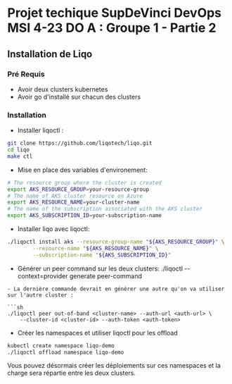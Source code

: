 # Projet techique SupDeVinci DevOps MSI 4-23 DO A : Groupe 1 - Partie 2

## Installation de Liqo

### Pré Requis 

- Avoir deux clusters kubernetes
- Avoir go d'installé sur chacun des clusters

### Installation

- Installer liqoctl :

```sh
git clone https://github.com/liqotech/liqo.git
cd liqo
make ctl
```
- Mise en place des variables d'environement:
```sh
# The resource group where the cluster is created
export AKS_RESOURCE_GROUP=your-resource-group
# The name of AKS cluster resource on Azure
export AKS_RESOURCE_NAME=your-cluster-name
# The name of the subscription associated with the AKS cluster
export AKS_SUBSCRIPTION_ID=your-subscription-name
```
- Installer liqo avec liqoctl:
```sh
./liqoctl install aks --resource-group-name "${AKS_RESOURCE_GROUP}" \
        --resource-name "${AKS_RESOURCE_NAME}" \
        --subscription-name "${AKS_SUBSCRIPTION_ID}"
```

- Générer un peer command sur les deux clusters:
./liqoctl --context=provider generate peer-command
```
- La dernière commande devrait en générer une autre qu'on va utiliser sur l'autre cluster : 

```sh
./liqoctl peer out-of-band <cluster-name> --auth-url <auth-url> \
    --cluster-id <cluster-id> --auth-token <auth-token>
```

- Créer les namespaces et utiliser liqoctl pour les offload 

```sh
kubectl create namespace liqo-demo
./liqoctl offload namespace liqo-demo
```

Vous pouvez désormais créer les déploiements sur ces namespaces et la charge sera répartie entre les deux clusters.
